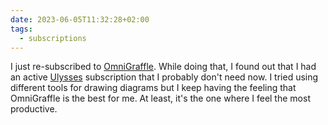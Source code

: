 ```yaml
---
date: 2023-06-05T11:32:28+02:00
tags:
  - subscriptions
---
```


I just re-subscribed to [OmniGraffle](https://www.omnigroup.com/omnigraffle). While doing that, I found out that I had an active [Ulysses](https://ulysses.app/) subscription that I probably don't need now. I tried using different tools for drawing diagrams but I keep having the feeling that OmniGraffle is the best for me. At least, it's the one where I feel the most productive.